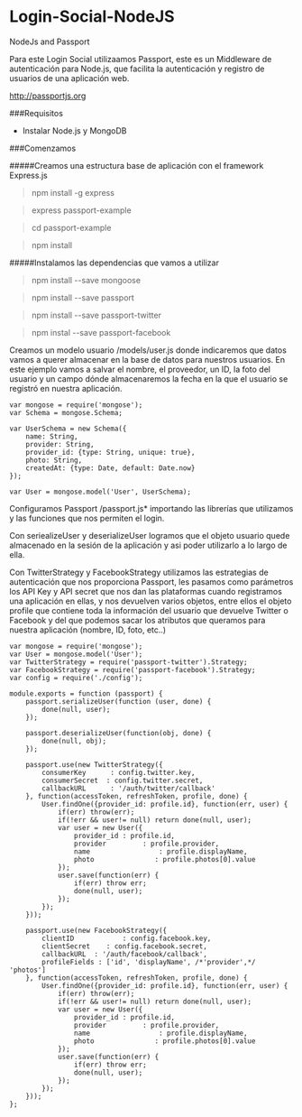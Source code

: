 # Login-Social-NodeJS
NodeJs and Passport



Para este Login Social utilizaamos Passport, este es un Middleware de autenticación para Node.js, que facilita la autenticación y registro de usuarios de una aplicación web.


http://passportjs.org


###Requisitos

* Instalar Node.js y MongoDB

###Comenzamos



#####Creamos una estructura base de aplicación con el framework Express.js

> npm install -g express

> express passport-example

> cd passport-example

> npm install

#####Instalamos las dependencias que vamos a utilizar

> npm install --save mongoose

> npm install --save passport

> npm install --save passport-twitter

> npm instal --save passport-facebook


Creamos un modelo usuario /models/user.js donde indicaremos que datos vamos a querer almacenar en la base de datos para nuestros usuarios. En este ejemplo vamos a salvar el nombre, el proveedor, un ID, la foto del usuario y un campo dónde almacenaremos la fecha en la que el usuario se registró en nuestra aplicación.

```
var mongose = require('mongose');
var Schema = mongose.Schema;

var UserSchema = new Schema({
	name: String,
	provider: String,
	provider_id: {type: String, unique: true},
	photo: String,
	createdAt: {type: Date, default: Date.now}
});

var User = mongose.model('User', UserSchema);
```

Configuramos Passport /passport.js* importando las librerías que utilizamos y las funciones que nos permiten el login.

Con seriealizeUser y deserializeUser logramos que el objeto usuario quede almacenado en la sesión de la aplicación y asi poder utilizarlo a lo largo de ella.

Con TwitterStrategy y FacebookStrategy utilizamos las estrategias de autenticación que nos proporciona Passport, les pasamos como parámetros los API Key y API secret que nos dan las plataformas cuando registramos una aplicación en ellas, y nos devuelven varios objetos, entre ellos el objeto profile que contiene toda la información del usuario que devuelve Twitter o Facebook y del que podemos sacar los atributos que queramos para nuestra aplicación (nombre, ID, foto, etc..)

```
var mongose = require('mongose');
var User = mongose.model('User');
var TwitterStrategy = require('passport-twitter').Strategy;
var FacebookStrategy = require('passport-facebook').Strategy;
var config = require('./config');

module.exports = function (passport) {
	passport.serializeUser(function (user, done) {
		done(null, user);
	});

	passport.deserializeUser(function(obj, done) {
		done(null, obj);
	});

	passport.use(new TwitterStrategy({
		consumerKey		 : config.twitter.key,
		consumerSecret	: config.twitter.secret,
		callbackURL		 : '/auth/twitter/callback'
	}, function(accessToken, refreshToken, profile, done) {
		User.findOne({provider_id: profile.id}, function(err, user) {
			if(err) throw(err);
			if(!err && user!= null) return done(null, user);
			var user = new User({
				provider_id	: profile.id,
				provider		 : profile.provider,
				name				 : profile.displayName,
				photo				: profile.photos[0].value
			});
			user.save(function(err) {
				if(err) throw err;
				done(null, user);
			});
		});
	}));

	passport.use(new FacebookStrategy({
		clientID			: config.facebook.key,
		clientSecret	: config.facebook.secret,
		callbackURL	 : '/auth/facebook/callback',
		profileFields : ['id', 'displayName', /*'provider',*/ 'photos']
	}, function(accessToken, refreshToken, profile, done) {
		User.findOne({provider_id: profile.id}, function(err, user) {
			if(err) throw(err);
			if(!err && user!= null) return done(null, user);
			var user = new User({
				provider_id	: profile.id,
				provider		 : profile.provider,
				name				 : profile.displayName,
				photo				: profile.photos[0].value
			});
			user.save(function(err) {
				if(err) throw err;
				done(null, user);
			});
		});
	}));
};
```
